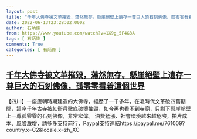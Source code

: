 ```yaml
---
layout: post
title: "千年大佛寺被文革摧毀，蕩然無存。懸崖絕壁上遺存一尊巨大的石刻佛像，孤零零看着這個世界"
date: 2022-06-13T23:28:02.000Z
author: 石炳鋒
from: https://www.youtube.com/watch?v=1X9g_5F4G3A
tags: [ 石炳锋 ]
comments: True
categories: [ 石炳锋 ]
---
```

<!--1655162882000-->
[千年大佛寺被文革摧毀，蕩然無存。懸崖絕壁上遺存一尊巨大的石刻佛像，孤零零看着這個世界](https://www.youtube.com/watch?v=1X9g_5F4G3A)
------

<div>
【四川】一座唐朝時期建造的大佛寺，經歷了一千多年，在毛時代文革破四舊期間，這座千年古寺被紅衛兵徹底破壞摧毀，如今再也看不到寺廟，只剩下懸崖峭壁上一尊孤零零的石刻佛像，非常宏偉。                    油費猛漲、社會環境越來越危險，拍片成本、風險激增，請多多支持前行，Paypal支持連結https://paypal.me/761009?country.x=C2&locale.x=zh_XC
</div>
